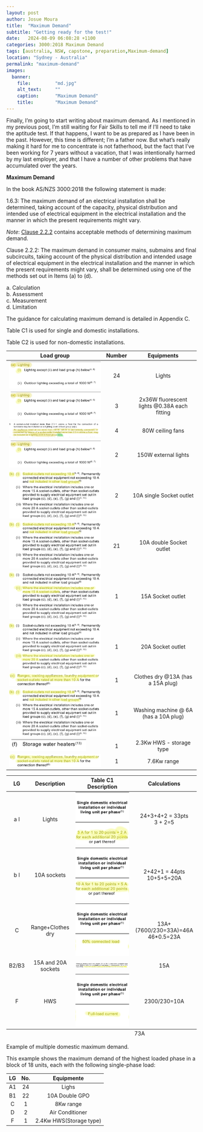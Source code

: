```yaml
---
layout: post
author: Josue Moura
title:  "Maximum Demand"
subtitle: "Getting ready for the test!"
date:   2024-08-09 06:08:28 +1100
categories: 3000:2018 Maximum Demand
tags: [australia, NSW, capstone, preparation,Maximum-demand]
location: "Sydney - Australia"
permalink: "maximum-demand"
images:
  banner:
    file:         "md.jpg"
    alt_text:     ""
    caption:      "Maximum Demand"
    title:        "Maximum Demand"
---
```


<style>
  .ct {
    text-align: center;
    vertical-align: middle;
  }
</style>

Finally, I’m going to start writing about maximum demand. As I mentioned in my previous post, I’m still waiting for Fair Skills to tell me if I’ll need to take the aptitude test. If that happens, I want to be as prepared as I have been in the past. However, this time is different; I’m a father now. But what’s really making it hard for me to concentrate is not fatherhood, but the fact that I’ve been working for 7 years without a vacation, that I was intentionally harmed by my last employer, and that I have a number of other problems that have accumulated over the years.

**Maximum Demand**

In the book AS/NZS 3000:2018 the following statement is made:


1.6.3: The maximum demand of an electrical installation shall be determined, taking account of the capacity, physical distribution and intended use of electrical equipment in the electrical installation and the manner in which the present requirements might vary.

<i>Note</i>: <u>Clause 2.2.2</u> contains acceptable methods of determining maximum demand.

Clause 2.2.2: The maximum demand in consumer mains, submains and final subcircuits, taking account of the physical distribution and intended usage of electrical equipment in the electrical installation and the manner in which the present requirements might vary, shall be determined using one of the methods set out in Items (a) to (d). 

a. Calculation  
b. Assessment  
c. Measurement  
d. Limitation  

The guidance for calculating maximum demand is detailed in Appendix C.

Table C1 is used for single and domestic installations.

Table C2 is used for non-domestic installations.


<div class="table-wrapper">
  <table class="alt">
    <thead>
      <tr>
        <th>Load group</th>
        <th>Number</th>
        <th>Equipments</th>
      </tr>
    </thead>
    <tbody>
      <tr>
        <td><span class="image fit"><img src= "assets/images/capstone/md/loadgroup_light.png" alt="" /></span>
        </td>
        <td class="ct">24</td>
        <td class="ct">Lights</td>
      </tr>
      <tr>
        <td><span class="image fit"><img src= "assets/images/capstone/md/loadgroup_light.png" alt="" /></span></td>
        <td class="ct">3</td>
        <td class="ct">2x36W fluorescent lights @0.38A each fitting</td>
      </tr>
      <tr>
        <td><span class="image fit"><img src= "assets/images/capstone/md/loadgroup_light_fan.png" alt="" />
        </span></td>
        <td class="ct">4</td>
        <td class="ct">80W ceiling fans</td>
      </tr>
      <tr>
        <td><span class="image fit"><img src= "assets/images/capstone/md/loadgroup_light.png" alt="" /></span>
        </td>
        <td class="ct">2</td>
        <td class="ct">150W external lights</td>
      </tr>
      <tr>
        <td><span class="image fit"><img src= "assets/images/capstone/md/socketoutlet.png" alt="" /></span></td>
        <td class="ct">2</td>
        <td class="ct">10A single Socket outlet</td>
      </tr>
      <tr>
        <td><span class="image fit"><img src= "assets/images/capstone/md/socketoutlet.png" alt="" /></span></td>
        <td class="ct">21</td>
        <td class="ct">10A double Socket outlet</td>
      </tr>
      <tr>
        <td><span class="image fit"><img src= "assets/images/capstone/md/socketoutlet2.png" alt="" /></span></td>
        <td class="ct">1</td>
        <td class="ct">15A Socket outlet</td>
      </tr>
      <tr>
        <td><span class="image fit"><img src= "assets/images/capstone/md/socketoutlet3.png" alt="" /></span></td>
        <td class="ct">1</td>
        <td class="ct">20A Socket outlet</td>
      </tr>
      <tr>
        <td><span class="image fit"><img src= "assets/images/capstone/md/appliancemorethan10a.png" alt="" /></span></td>
        <td class="ct">1</td>
        <td class="ct">Clothes dry @13A (has a 15A plug)</td>
      </tr>
      <tr>
        <td><span class="image fit"><img src= "assets/images/capstone/md/socketoutlet.png" alt="" /></span></td>
        <td class="ct">1</td>
        <td class="ct">Washing machine @ 6A (has a 10A plug)</td>
      </tr>
      <tr>
            <td><span class="image fit"><img src= "assets/images/capstone/md/SWH.png" alt="" /></span></td>
            <td class="ct">1</td>
            <td class="ct">2.3Kw HWS - storage type</td>
      </tr>
      <tr>
        <td><span class="image fit"><img src= "assets/images/capstone/md/appliancemorethan10a.png" alt="" /></span></td>
            <td class="ct">1</td>
            <td class="ct">7.6Kw range</td>
      </tr>
    </tbody>
  </table>
</div>

<div class="table-wrapper">
  <table class="alt">
    <thead>
      <tr>
        <th>LG</th>
        <th>Description</th>
        <th>Table C1 Description</th>
        <th>Calculations</th>
      </tr>
    </thead>
    <tbody>
        <tr>
          <td class="ct">a I</td>
          <td class="ct">Lights</td>
          <td><span class="image fit"><img src= "assets/images/capstone/md/LGdescription01.png" alt="" /></span></td>
          <td class="ct">24+3+4+2 = 33pts<br />3 + 2=5 </td>
        </tr>
        <tr>
          <td class="ct">b I</td>
          <td class="ct">10A sockets</td>
          <td><span class="image fit"><img src= "assets/images/capstone/md/LGdescription02.png" alt="" /></span></td>
          <td class="ct">2+42+1 = 44pts <br />10+5+5=20A</td>
        </tr>
        <tr>
          <td class="ct">C</td>
          <td class="ct">Range+Clothes dry</td>
          <td><span class="image fit"><img src= "assets/images/capstone/md/LGdescription03.png" alt="" /></span></td>
          <td class="ct">13A+(7600/230=33A)=46A <br />46*0.5=23A </td>
        </tr>
        <tr>
          <td class="ct">B2/B3</td>
          <td class="ct">15A and 20A sockets</td>
          <td><span class="image fit"><img src= "assets/images/capstone/md/LGdescription04.png" alt="" /></span></td>
          <td class="ct">15A</td>
        </tr>
        <tr>
          <td class="ct">F</td>
          <td class="ct">HWS</td>
          <td><span class="image fit"><img src= "assets/images/capstone/md/LGdescription05.png" alt="" /></span></td>
          <td class="ct">2300/230=10A</td>
        </tr>
        <tfoot>
          <tr>
            <td colspan="3"></td>
            <td>73A</td>
          </tr>
        </tfoot>
      </tbody>
  </table>
</div>

Example of multiple domestic maximum demand.

This example shows the maximum demand of the highest loaded phase in a block of 18 units, each with the following single-phase load:

<div class="table-wrapper">
  <table class="alt">
    <thead>
      <tr>
        <th>LG</th>
        <th>No.</th>
        <th>Equipmente</th>
      </tr>
    </thead>
    <tbody>
        <tr>
          <td class="ct">A1</td>
          <td class="ct">24</td>
          <td class="ct">Lighs</td>
        </tr>
        <tr>
          <td class="ct">B1</td>
          <td class="ct">22</td>
          <td class="ct">10A Double GPO</td>
        </tr>
        <tr>
          <td class="ct">C</td>
          <td class="ct">1</td>
          <td class="ct">8Kw range</td>
        </tr>
        <tr>
          <td class="ct">D</td>
          <td class="ct">2</td>
          <td class="ct">Air Conditioner</td>
        </tr>
        <tr>
          <td class="ct">F</td>
          <td class="ct">1</td>
          <td class="ct">2.4Kw HWS(Storage type)</td>
        </tr>
    </tbody>
  </table>
</div>
